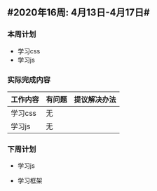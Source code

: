## #2020年16周: 4月13日-4月17日#

### 本周计划

* 学习css
* 学习js

### 实际完成内容

| 工作内容 | 有问题 | 提议解决办法 |
| ------ | ------ | :----- |
| 学习css | 无 |  |
| 学习js   | 无 |  |

### 下周计划

* 学习js

* 学习框架

  

  

